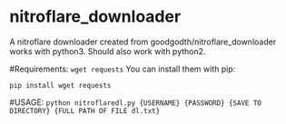 # nitroflare_downloader
A nitroflare downloader created from goodgodth/nitroflare_downloader 
works with python3. Should also work with python2.

#Requirements:
`
wget
requests
`
You can install them with pip:

`pip install wget requests`

#USAGE:
`
python nitroflaredl.py {USERNAME} {PASSWORD} {SAVE TO DIRECTORY} {FULL PATH OF FILE dl.txt}
`
